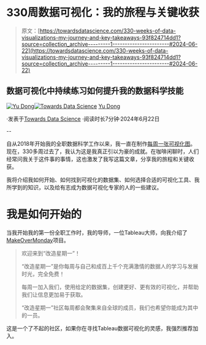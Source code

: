# 330周数据可视化：我的旅程与关键收获

> 原文：[https://towardsdatascience.com/330-weeks-of-data-visualizations-my-journey-and-key-takeaways-93f824714dd1?source=collection_archive---------1-----------------------#2024-06-22](https://towardsdatascience.com/330-weeks-of-data-visualizations-my-journey-and-key-takeaways-93f824714dd1?source=collection_archive---------1-----------------------#2024-06-22)

## **数据可视化中持续练习如何提升我的数据科学技能**

[](https://ydong029.medium.com/?source=post_page---byline--93f824714dd1--------------------------------)[![Yu Dong](../Images/55c3c11c76cde72c65eb81a60384a436.png)](https://ydong029.medium.com/?source=post_page---byline--93f824714dd1--------------------------------)[](https://towardsdatascience.com/?source=post_page---byline--93f824714dd1--------------------------------)[![Towards Data Science](../Images/a6ff2676ffcc0c7aad8aaf1d79379785.png)](https://towardsdatascience.com/?source=post_page---byline--93f824714dd1--------------------------------) [Yu Dong](https://ydong029.medium.com/?source=post_page---byline--93f824714dd1--------------------------------)

·发表于[Towards Data Science](https://towardsdatascience.com/?source=post_page---byline--93f824714dd1--------------------------------) ·阅读时长7分钟·2024年6月22日

--

自从2018年开始我的全职数据科学工作以来，我一直在制作[每周一张可视化图](https://yudong-94.github.io/personal-website/data%20viz/WeeklyViz2024/)。现在，330多周过去了，我认为这是我真正引以为豪的成就。在咖啡闲聊时，人们经常问我关于这件事的事情，这也激发了我写这篇文章，分享我的旅程和关键收获。

我将介绍我如何开始、如何找到可视化的数据集、如何选择合适的可视化工具、我所学到的知识，以及给有志成为数据可视化专家的人的一些建议。

# 我是如何开始的

当我开始我的第一份全职工作时，我的导师，一位Tableau大师，向我介绍了[MakeOverMonday](http://makeovermonday.co.uk/)项目。

> 欢迎来到“改造星期一”！
> 
> “改造星期一”是你每周与自己和成百上千个充满激情的数据人的学习与发展时光，完全免费！
> 
> 每周一加入我们，使用给定的数据集，创建更好、更有效的可视化，并帮助我们让信息更加易于获取。
> 
> “改造星期一”社区每周都会聚集来自全球的成员，我们也希望你能成为其中的一员。

这是一个了不起的社区，如果你在寻找Tableau数据可视化的灵感，我强烈推荐加入。
